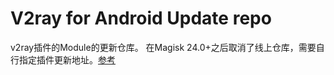 # V2ray for Android Update repo
v2ray插件的Module的更新仓库。
在Magisk 24.0+之后取消了线上仓库，需要自行指定插件更新地址。[参考](https://topjohnwu.github.io/Magisk/guides.html#moduleprop)
